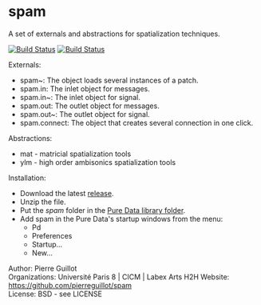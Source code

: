 # spam

A set of externals and abstractions for spatialization techniques.

[![Build Status](https://travis-ci.org/pierreguillot/spam.svg?branch=master)](https://travis-ci.org/pierreguillot/spam) [![Build Status](https://ci.appveyor.com/api/projects/status/github/pierreguillot/spam?branch=master&svg=true)](https://ci.appveyor.com/project/pierreguillot/spam)   

Externals:
- spam~: The object loads several instances of a patch.
- spam.in: The inlet object for messages.
- spam.in~: The inlet object for signal.
- spam.out: The outlet object for messages.
- spam.out~: The outlet object for signal.
- spam.connect: The object that creates several connection in one click.

Abstractions:
- mat - matricial spatialization tools
- ylm - high order ambisonics spatialization tools

Installation:
- Download the latest [release](https://github.com/pierreguillot/spam/releases).
- Unzip the file.
- Put the *spam* folder in the [Pure Data library folder](https://puredata.info/docs/faq/how-do-i-install-externals-and-help-files).
- Add spam in the Pure Data's startup windows from the menu:
  - Pd
  - Preferences
  - Startup...
  - New...

Author: Pierre Guillot  
Organizations: Université Paris 8 | CICM | Labex Arts H2H
Website: https://github.com/pierreguillot/spam  
License: BSD - see LICENSE
